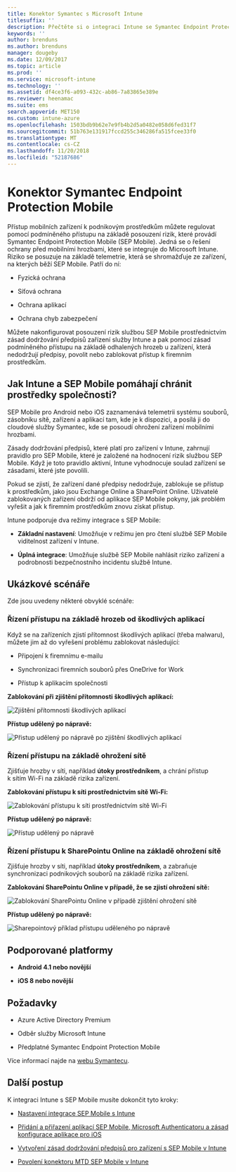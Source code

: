 ```yaml
---
title: Konektor Symantec s Microsoft Intune
titlesuffix: ''
description: Přečtěte si o integraci Intune se Symantec Endpoint Protection Mobile za účelem regulace přístupu mobilních zařízení k firemním prostředkům.
keywords: ''
author: brenduns
ms.author: brenduns
manager: dougeby
ms.date: 12/09/2017
ms.topic: article
ms.prod: ''
ms.service: microsoft-intune
ms.technology: ''
ms.assetid: df4ce3f6-a093-432c-ab86-7a83865e389e
ms.reviewer: heenamac
ms.suite: ems
search.appverid: MET150
ms.custom: intune-azure
ms.openlocfilehash: 1503bdb9b62e7e9fb4b2d5a0482e058d6fed31f7
ms.sourcegitcommit: 51b763e131917fccd255c346286fa515fcee33f0
ms.translationtype: MT
ms.contentlocale: cs-CZ
ms.lasthandoff: 11/20/2018
ms.locfileid: "52187686"
---
```

# <a name="symantec-endpoint-protection-mobile-connector"></a>Konektor Symantec Endpoint Protection Mobile

Přístup mobilních zařízení k podnikovým prostředkům můžete regulovat pomocí podmíněného přístupu na základě posouzení rizik, které provádí Symantec Endpoint Protection Mobile (SEP Mobile). Jedná se o řešení ochrany před mobilními hrozbami, které se integruje do Microsoft Intune. Riziko se posuzuje na základě telemetrie, která se shromažďuje ze zařízení, na kterých běží SEP Mobile. Patří do ní:

-   Fyzická ochrana

-   Síťová ochrana

-   Ochrana aplikací

-   Ochrana chyb zabezpečení

Můžete nakonfigurovat posouzení rizik službou SEP Mobile prostřednictvím zásad dodržování předpisů zařízení služby Intune a pak pomocí zásad podmíněného přístupu na základě odhalených hrozeb u zařízení, která nedodržují předpisy, povolit nebo zablokovat přístup k firemním prostředkům.

## <a name="how-do-intune-and-sep-mobile-help-protect-your-company-resources"></a>Jak Intune a SEP Mobile pomáhají chránit prostředky společnosti?

SEP Mobile pro Android nebo iOS zaznamenává telemetrii systému souborů, zásobníku sítě, zařízení a aplikací tam, kde je k dispozici, a posílá ji do cloudové služby Symantec, kde se posoudí ohrožení zařízení mobilními hrozbami.

Zásady dodržování předpisů, které platí pro zařízení v Intune, zahrnují pravidlo pro SEP Mobile, které je založené na hodnocení rizik službou SEP Mobile. Když je toto pravidlo aktivní, Intune vyhodnocuje soulad zařízení se zásadami, které jste povolili.

Pokud se zjistí, že zařízení dané předpisy nedodržuje, zablokuje se přístup k prostředkům, jako jsou Exchange Online a SharePoint Online. Uživatelé zablokovaných zařízení obdrží od aplikace SEP Mobile pokyny, jak problém vyřešit a jak k firemním prostředkům znovu získat přístup.

Intune podporuje dva režimy integrace s SEP Mobile:

-   **Základní nastavení**: Umožňuje v režimu jen pro čtení službě SEP Mobile viditelnost zařízení v Intune.

-   **Úplná integrace**: Umožňuje službě SEP Mobile nahlásit riziko zařízení a podrobnosti bezpečnostního incidentu službě Intune.

## <a name="sample-scenarios"></a>Ukázkové scénáře

Zde jsou uvedeny některé obvyklé scénáře:

### <a name="control-access-based-on-threats-from-malicious-apps"></a>Řízení přístupu na základě hrozeb od škodlivých aplikací

Když se na zařízeních zjistí přítomnost škodlivých aplikací (třeba malwaru), můžete jim až do vyřešení problému zablokovat následující:

-   Připojení k firemnímu e-mailu

-   Synchronizaci firemních souborů přes OneDrive for Work

-   Přístup k aplikacím společnosti

**Zablokování při zjištění přítomnosti škodlivých aplikací:**

![Zjištění přítomnosti škodlivých aplikací](./media/symantec-arch-1.png)

**Přístup udělený po nápravě:**

![Přistup udělený po nápravě po zjištění škodlivých aplikací](./media/symantec-arch-2.png)

### <a name="control-access-based-on-threat-to-network"></a>Řízení přístupu na základě ohrožení sítě

Zjišťuje hrozby v síti, například **útoky prostředníkem**, a chrání přístup k sítím Wi-Fi na základě rizika zařízení.

**Zablokování přístupu k síti prostřednictvím sítě Wi-Fi:**

![Zablokování přístupu k síti prostřednictvím sítě Wi-Fi](./media/symantec-arch-3.png)

**Přístup udělený po nápravě:**

![Přístup udělený po nápravě](./media/symantec-arch-4.png)

### <a name="control-access-to-sharepoint-online-based-on-threat-to-network"></a>Řízení přístupu k SharePointu Online na základě ohrožení sítě

Zjišťuje hrozby v síti, například **útoky prostředníkem**, a zabraňuje synchronizaci podnikových souborů na základě rizika zařízení.

**Zablokování SharePointu Online v případě, že se zjistí ohrožení sítě:**

![Zablokování SharePointu Online v případě zjištění ohrožení sítě](./media/symantec-arch-5.png)

**Přístup udělený po nápravě:**

![Sharepointový příklad přístupu uděleného po nápravě](./media/symantec-arch-6.png)

## <a name="supported-platforms"></a>Podporované platformy

-   **Android 4.1 nebo novější**

-   **iOS 8 nebo novější**

## <a name="pre-requisites"></a>Požadavky

-   Azure Active Directory Premium

-   Odběr služby Microsoft Intune

-   Předplatné Symantec Endpoint Protection Mobile

Více informací najde na [webu Symantecu](https://www.skycure.com/skycure-microsoft-integration/).

## <a name="next-steps"></a>Další postup

K integraci Intune s SEP Mobile musíte dokončit tyto kroky:

- [Nastavení integrace SEP Mobile s Intune](skycure-mtd-connector-integration.md)

- [Přidání a přiřazení aplikací SEP Mobile, Microsoft Authenticatoru a zásad konfigurace aplikace pro iOS](mtd-apps-ios-app-configuration-policy-add-assign.md)

- [Vytvoření zásad dodržování předpisů pro zařízení s SEP Mobile v Intune](mtd-device-compliance-policy-create.md)

- [Povolení konektoru MTD SEP Mobile v Intune](mtd-connector-enable.md)

